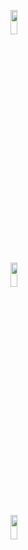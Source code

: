<a href="https://www.instagram.com/naneunya_gun0/" target="_blank"><img src="https://img.shields.io/badge/Instagram-E4405F?style=flat-square&logo=Instagram&logoColor=white" width="15%" height="10%"/></a>

<a href="https://www.instagram.com/naneunya_gun0/" target="_blank"><img src="https://img.shields.io/badge/Instagram-E4405F?style=flat-square&logo=Instagram&logoColor=white" width="15%" height="10%"/></a>

<a href="https://www.instagram.com/naneunya_gun0/" target="_blank"><img src="https://img.shields.io/badge/Instagram-E4405F?style=flat-square&logo=Instagram&logoColor=white" width="15%" height="10%"/></a>
